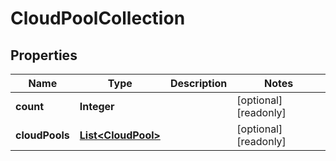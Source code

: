 

# CloudPoolCollection

## Properties

Name | Type | Description | Notes
------------ | ------------- | ------------- | -------------
**count** | **Integer** |  |  [optional] [readonly]
**cloudPools** | [**List&lt;CloudPool&gt;**](CloudPool.md) |  |  [optional] [readonly]



